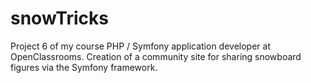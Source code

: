# snowTricks
 Project 6 of my course PHP / Symfony application developer at OpenClassrooms. Creation of a community site for sharing snowboard figures via the Symfony framework.
